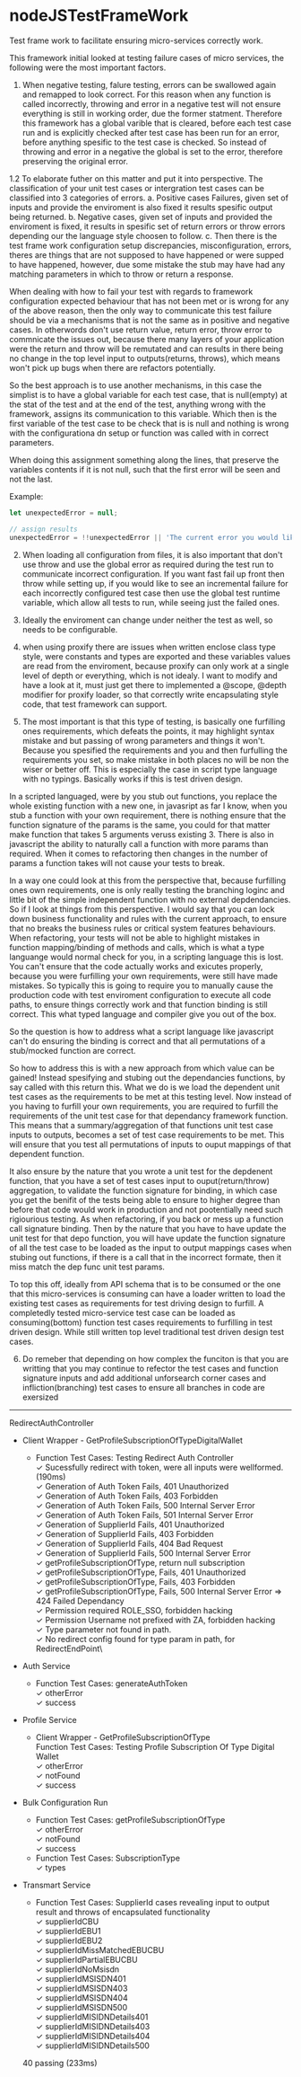 # nodeJSTestFrameWork
Test frame work to facilitate ensuring micro-services correctly work.

This framework initial looked at testing failure cases of micro services, the following were the most important factors.

1. When negative testing, falure testing, errors can be swallowed again and remapped to look correct. For this reason
when any function is called incorrectly, throwing and error in a negative test will not ensure everything is still in working order, due the former statment. Therefore this framework has a global varible that is cleared, before each test case run and is explicitly checked after test case has been run for an error, before anything spesific to the test case is checked.
So instead of throwing and error in a negative the global is set to the error, therefore preserving the original error.

1.2 To elaborate futher on this matter and put it into perspective.
The classification of your unit test cases or intergration test cases can be classified into 3 categories of errors.
a. Positive cases Failures, given set of inputs and provide the enviroment is also fixed it results spesific output being returned.
b. Negative cases, given set of inputs and provided the enviroment is fixed, it results in spesific set of return errors or throw errors depending our the language style choosen to follow.
c. Then there is the test frame work configuration setup discrepancies, misconfiguration, errors, theres are things that are not supposed to have happened or were supped to have happened, however, due some mistake the stub may have had any matching parameters in which to throw or return a response.

When dealing with how to fail your test with regards to framework configuration expected behaviour that has not been met or is wrong for any of the above reason, then the only way to communicate this test failure should be via a mechanisms that is not the same as in positive and negative cases. In otherwords don't use return value, return error, throw error to commnicate the issues out, because there many layers of your application were the return and throw will be remutated and can results in there being no change in the top level input to outputs(returns, throws), which means won't pick up bugs when there are refactors potentially.

So the best approach is to use another mechanisms, in this case the simplist is to have a global variable for each test case, that is null(empty) at the stat of the test and at the end of the test, anything wrong with the framework, assigns its communication to this variable. Which then is the first variable of the test case to be check that is is null and nothing is wrong with the configurationa dn setup or function was called with in correct parameters.

When doing this assignment something along the lines, that preserve the variables contents if it is not null, such that the first error will be seen and not the last.

Example:

```.js
let unexpectedError = null;

// assign results
unexpectedError = !!unexpectedError || 'The current error you would like to assign';
```

2. When loading all configuration from files, it is also important that don't use throw and use the global error as required during the test run to communicate incorrect configuration. If you want fast fail up front then throw while setting up, if you would like to see an incremental failure for each incorrectly configured test case then use the global test runtime variable, which allow all tests to run, while seeing just the failed ones.

3. Ideally the enviroment can change under neither the test as well, so needs to be configurable.

4. when using proxify there are issues when written enclose class type style, were constants and types are exported and these variables values are read from the enviroment, because proxify can only work at a single level of depth or everything,
which is not idealy. I want to modify and have a look at it, must just get there to implemented a @scope, @depth modifier
for proxify loader, so that correctly write encapsulating style code, that test framework can support.

5. The most important is that this type of testing, is basically one furfilling ones requirements,
which defeats the points, it may highlight syntax mistake and but passing of wrong parameters and things it won't.
Because you spesified the requirements and you and then furfulling the requirements you set, so make mistake in both places 
no will be non the wiser or better off. This is especially the case in script type language with no typings.
Basically works if this is test driven design.

In a scripted languaged, were by you stub out functions, you replace the whole existing function with a new one,
in javasript as far I know, when you stub a function with your own requirement, there is nothing ensure that  the function
signature of the params is the same, you could for that matter make function that takes 5 arguments veruss existing 3.
There is also in javascript the ability to naturally call a function with more params than required. When it comes to refactoring then changes in the number of params a function takes will not cause your tests to break.

In a way one could look at this from the perspective that, because furfilling ones own requirements, one is only really
testing the branching loginc and little bit of the simple independent function with no external depdendancies.
So if I look at things from this perspective. I would say that you can lock down business functionality and rules
with the current approach, to ensure that no breaks the business rules or critical system features behaviours.
When refactoring, your tests will not be able to highlight mistakes in function mapping/binding of methods and calls,
which is what a type languange would normal check for you, in a scripting language this is lost. You can't ensure that the code actually works and exicutes properly, because you were furfilling your own requirements, were still have made mistakes.
So typically this is going to require you to manually cause the production code with test enviroment configuration to execute all code paths, to ensure things correctly work and that function binding is still correct. This what typed language and compiler give you out of the box.

So the question is how to address what a script language like javascript can't do ensuring the binding is correct and that all permutations of a stub/mocked function are correct.



So how to address this is with a new approach from which value can be gained!
Instead spesifying and stubing out the dependancies functions, by say called with this return this.
What we do is we load the dependent unit test cases as the requirements to be met at this testing level.
Now instead of you having to furfill your own requirements, you are required to furfill the requirements of the unit test
case for that dependancy framework function. This means that a summary/aggregation of that functions unit test case inputs to outputs, becomes a set of test case requirements to be met. This will ensure that you test all permutations of inputs to ouput mappings of that dependent function. 

It also ensure by the nature that you wrote a unit test for the depdenent function, that you have a set of test cases input to ouput(return/throw) aggregation, to validate the function signature for binding, in which case you get the benifit of the tests being able to ensure to higher degree than before that code would work in production and not pootentially need such rigiourious testing. As when refactoring, if you back or mess up a function call signature binding. Then by the nature that you have to have update the unit test for that depo function, you will have update the function signature of all the test case to be loaded as the input to output mappings cases when stubing out functions, if there is a call that in the incorrect formate, then it miss match the dep func unit test params.

To top this off, ideally from API schema that is to be consumed or the one that this micro-services is consuming can have a loader written to load the existing test cases as requirements for test driving design to furfill.
A completedly tested micro-service test case can be loaded as consuming(bottom) function test cases requirements to furfilling in test driven design.
While still written top level traditional test driven design test cases.

6. Do remeber that depending on how complex the funciton is that you are writting that you may continue to refector the test cases and function signature inputs and add additional unforsearch corner cases and infliction(branching) test cases to ensure all branches in code are exersized


-----------------------------------------------------------------------


RedirectAuthController
- Client Wrapper - GetProfileSubscriptionOfTypeDigitalWallet
  - Function Test Cases: Testing Redirect Auth Controller\
        ✓ Sucessfully redirect with token, were all inputs were wellformed. (190ms)\
        ✓ Generation of Auth Token Fails, 401 Unauthorized\
        ✓ Generation of Auth Token Fails, 403 Forbidden\
        ✓ Generation of Auth Token Fails, 500 Internal Server Error\
        ✓ Generation of Auth Token Fails, 501 Internal Server Error\
        ✓ Generation of SupplierId Fails, 401 Unauthorized\
        ✓ Generation of SupplierId Fails, 403 Forbidden\
        ✓ Generation of SupplierId Fails, 404 Bad Request\
        ✓ Generation of SupplierId Fails, 500 Internal Server Error\
        ✓ getProfileSubscriptionOfType, return null subscription\
        ✓ getProfileSubscriptionOfType, Fails, 401 Unauthorized\
        ✓ getProfileSubscriptionOfType, Fails, 403 Forbidden\
        ✓ getProfileSubscriptionOfType, Fails, 500 Internal Server Error => 424 Failed Dependancy\
        ✓ Permission required ROLE_SSO, forbidden hacking\
        ✓ Permission Username not prefixed with ZA, forbidden hacking\
        ✓ Type parameter not found in path.\
        ✓ No redirect config found for type param in path, for RedirectEndPoint\

- Auth Service
  - Function Test Cases: generateAuthToken\
      ✓ otherError\
      ✓ success

- Profile Service
  - Client Wrapper - GetProfileSubscriptionOfType\
      Function Test Cases: Testing Profile Subscription Of Type Digital Wallet\
        ✓ otherError\
        ✓ notFound\
        ✓ success
- Bulk Configuration Run
  - Function Test Cases: getProfileSubscriptionOfType\
        ✓ otherError\
        ✓ notFound\
        ✓ success
  - Function Test Cases: SubscriptionType\
        ✓ types

- Transmart Service
    - Function Test Cases: SupplierId cases revealing input to output result and throws of encapsulated functionality\
      ✓ supplierIdCBU\
      ✓ supplierIdEBU1\
      ✓ supplierIdEBU2\
      ✓ supplierIdMissMatchedEBUCBU\
      ✓ supplierIdPartialEBUCBU\
      ✓ supplierIdNoMsisdn\
      ✓ supplierIdMSISDN401\
      ✓ supplierIdMSISDN403\
      ✓ supplierIdMSISDN404\
      ✓ supplierIdMSISDN500\
      ✓ supplierIdMISIDNDetails401\
      ✓ supplierIdMISIDNDetails403\
      ✓ supplierIdMISIDNDetails404\
      ✓ supplierIdMISIDNDetails500


  40 passing (233ms)
